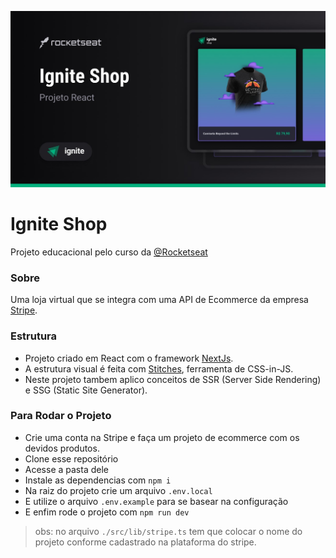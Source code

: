 ![Capa](./public/Capa.jpg)

# Ignite Shop

Projeto educacional pelo curso da [@Rocketseat](https://www.rocketseat.com.br/)

### Sobre

Uma loja virtual que se integra com uma API de Ecommerce da empresa [Stripe](https://stripe.com/en-br).

### Estrutura

- Projeto criado em React com o framework [NextJs](https://nextjs.org/).
- A estrutura visual é feita com [Stitches](https://stitches.dev/), ferramenta de CSS-in-JS.
- Neste projeto tambem aplico conceitos de SSR (Server Side Rendering) e SSG (Static Site Generator).

### Para Rodar o Projeto

- Crie uma conta na Stripe e faça um projeto de ecommerce com os devidos produtos.
- Clone esse repositório
- Acesse a pasta dele
- Instale as dependencias com `npm i`
- Na raiz do projeto crie um arquivo `.env.local`
- E utilize o arquivo `.env.example` para se basear na configuração
- E enfim rode o projeto com `npm run dev`

> obs: no arquivo `./src/lib/stripe.ts` tem que colocar o nome do projeto conforme cadastrado na plataforma do stripe.
